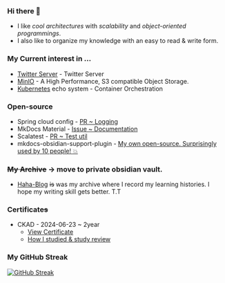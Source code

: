 ### Hi there 👋
- I like *cool architectures* with *scalability* and *object-oriented programmings*.
- I also like to organize my knowledge with an easy to read & write form.

### My Current interest in ...  
- [Twitter Server](https://github.com/twitter/twitter-server) - Twitter Server
- [MinIO](https://min.io/) - A High Performance, S3 compatible Object Storage.
- [Kubernetes](https://kubernetes.io/) echo system - Container Orchestration

### Open-source
- Spring cloud config - [PR ~ Logging](https://github.com/spring-cloud/spring-cloud-config/pull/2162)
- MkDocs Material - [Issue ~ Documentation](https://github.com/squidfunk/mkdocs-material/issues/5086)
- Scalatest - [PR ~ Test util](https://github.com/scalatest/scalatest/pull/2305)
- mkdocs-obsidian-support-plugin - [My own open-source. Surprisingly used by 10 people! 💥](https://github.com/ndy2/mkdocs-obsidian-support-plugin)

### ~~My Archive~~ -> move to private obsidian vault.
- [Haha-Blog](https://ndy2.github.io/Haha-Blog/) ~~is~~ was my archive where I record my learning histories. I hope my writing skill gets better. T.T

### Certificate~~s~~
- CKAD - 2024-06-23 ~ 2year
  - [View Certificate](https://ti-user-certificates.s3.amazonaws.com/e0df7fbf-a057-42af-8a1f-590912be5460/bf016803-01ea-439c-af10-c821fdc34da9-538bdde0-e39f-4adf-a0ae-a0b96800a854-certificate.pdf)
  - [How I studied & study review](https://github.com/ndy2/CKAD-exercises)

### My GitHub Streak
[![GitHub Streak](https://streak-stats.demolab.com?user=ndy2)](https://git.io/streak-stats)
